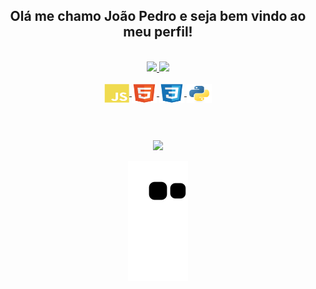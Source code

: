 ## <div align="center">Olá me chamo João Pedro e seja bem vindo ao meu perfil!</div>

<br>
<div align="center">
  <a href="https://github.com/jpcribeiro">
    <img height="180em" src="https://github-readme-stats.vercel.app/api?username=jpcribeiro&show_icons=true&theme=dark&include_all_commits=true&count_private=true"/>
    <img height="180em" src="https://github-readme-stats.vercel.app/api/top-langs/?username=jpcribeiro&layout=compact&langs_count=7&theme=dark"/>
</div>
<div align="center">
  <div style="display: inline_block"><br>
    <img align="center" alt="JPCR-Js" height="30" width="40" src="https://raw.githubusercontent.com/devicons/devicon/master/icons/javascript/javascript-plain.svg">
    <img align="center" alt="JPCR-HTML" height="30" width="40" src="https://raw.githubusercontent.com/devicons/devicon/master/icons/html5/html5-original.svg">
    <img align="center" alt="JPCR-CSS" height="30" width="40" src="https://raw.githubusercontent.com/devicons/devicon/master/icons/css3/css3-original.svg">
    <img align="center" alt="JPCR-Python" height="30" width="40" src="https://raw.githubusercontent.com/devicons/devicon/master/icons/python/python-original.svg">
</div>

##

<br>
<p align="center">   <img alingn="center" src="https://profile-counter.glitch.me/JPCRibeiro/count.svg" /></p>

![snake gif](https://github.com/JPCRibeiro/JPCRibeiro/blob/output/github-contribution-grid-snake.svg)
